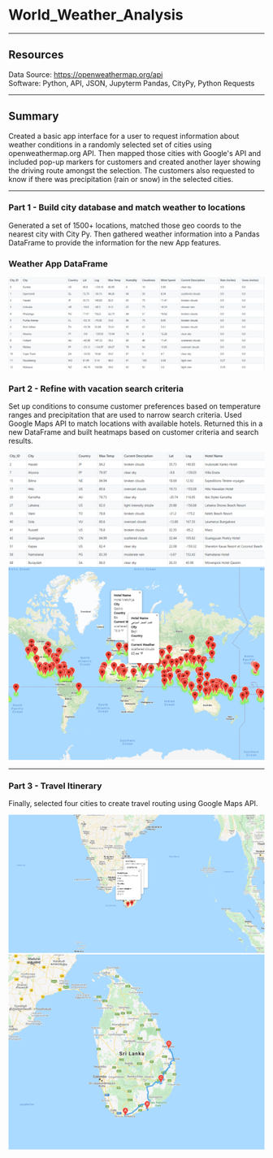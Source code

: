 # World_Weather_Analysis
---
## Resources
Data Source: https://openweathermap.org/api  
Software: Python, API, JSON, Jupyterm Pandas, CityPy, Python Requests  

---

## Summary
Created a basic app interface for a user to request information about weather conditions in a randomly selected set of cities using openweathermap.org API.  Then mapped those cities with Google's API and included pop-up markers for customers and created another layer showing the driving route amongst the selection.  The customers also requested to know if there was precipitation (rain or snow) in the selected cities.  

---

### Part 1 - Build city database and match weather to locations
Generated a set of 1500+ locations, matched those geo coords to the nearest city with City Py.  Then gathered weather information into a Pandas DataFrame to provide the information for the new App features.  
### Weather App DataFrame <br/>
![Wx_DF_Sample](WX_DF_extract.png)  

### Part 2 - Refine with vacation search criteria

Set up conditions to consume customer preferences based on temperature ranges and precipitation that are used to narrow search criteria.  Used Google Maps API to match locations with available hotels.  Returned this in a new DataFrame and built heatmaps based on customer criteria and search results.   

![Vacation_Results](Vacation_criteria.png)
![Vacay_Map](image/backup/WeatherPy_vacation_map.png)  

---

### Part 3 - Travel Itinerary  

Finally, selected four cities to create travel routing using Google Maps API.

![Selected_Destinations](image/backup/WeatherPy_travel_map_markers.png)  
![Travel_Map](image/backup/WeatherPy_travel_map.png)  
